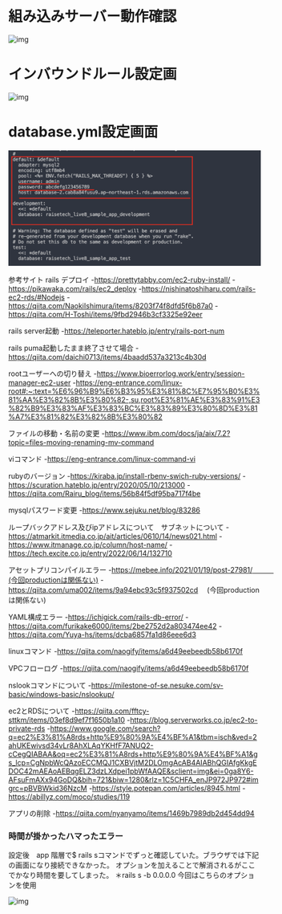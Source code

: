 # 組み込みサーバー動作確認

![img](lecture05/img:組み込みサーバー起動確認.png)


# インバウンドルール設定画
![img](lecture05/img:インバウンドルール設定画面.png)


# database.yml設定画面

![img](lecture05/img:datebase.yml設定画面.png)

参考サイト
rails デプロイ
-https://prettytabby.com/ec2-ruby-install/
-https://pikawaka.com/rails/ec2_deploy
-https://nishinatoshiharu.com/rails-ec2-rds/#Nodejs
-https://qiita.com/NaokiIshimura/items/8203f74f8dfd5f6b87a0
-https://qiita.com/H-Toshi/items/9fbd2946b3cf3325e92eer

rails server起動
-https://teleporter.hateblo.jp/entry/rails-port-num

rails puma起動したまま終了させて場合
-https://qiita.com/daichi0713/items/4baadd537a3213c4b30d

rootユーザーへの切り替え
-https://www.bioerrorlog.work/entry/session-manager-ec2-user
-https://eng-entrance.com/linux-root#:~:text=%E6%96%B9%E6%B3%95%E3%81%8C%E7%95%B0%E3%81%AA%E3%82%8B%E3%80%82-,su,root%E3%81%AE%E3%83%91%E3%82%B9%E3%83%AF%E3%83%BC%E3%83%89%E3%80%8D%E3%81%A7%E3%81%82%E3%82%8B%E3%80%82



ファイルの移動・名前の変更
-https://www.ibm.com/docs/ja/aix/7.2?topic=files-moving-renaming-mv-command

viコマンド
-https://eng-entrance.com/linux-command-vi

rubyのバージョン
-https://kiraba.jp/install-rbenv-swich-ruby-versions/
-https://scuration.hateblo.jp/entry/2020/05/10/213000
-https://qiita.com/Rairu_blog/items/56b84f5df95ba717f4be

mysqlパスワード変更
-https://www.sejuku.net/blog/83286


ループバックアドレス及びipアドレスについて　サブネットについて
-https://atmarkit.itmedia.co.jp/ait/articles/0610/14/news021.html
-https://www.itmanage.co.jp/column/host-name/
-https://tech.excite.co.jp/entry/2022/06/14/132710

アセットプリコンパイルエラー
-https://mebee.info/2021/01/19/post-27981/　　　(今回productionは関係ない)
-https://qiita.com/uma002/items/9a94ebc93c5f937502cd  　(今回productionは関係ない)

YAML構成エラー
-https://ichigick.com/rails-db-error/
-https://qiita.com/furikake6000/items/2be2752d2a803474ee42
-https://qiita.com/Yuya-hs/items/dcba6857fa1d86eee6d3


linuxコマンド
-https://qiita.com/naogify/items/a6d49eebeedb58b6170f

VPCフローログ
-https://qiita.com/naogify/items/a6d49eebeedb58b6170f

nslookコマンドについて
-https://milestone-of-se.nesuke.com/sv-basic/windows-basic/nslookup/

ec2とRDSについて
-https://qiita.com/fftcy-sttkm/items/03ef8d9ef7f1650b1a10
-https://blog.serverworks.co.jp/ec2-to-private-rds
-https://www.google.com/search?q=ec2%E3%81%A8rds+http%E9%80%9A%E4%BF%A1&tbm=isch&ved=2ahUKEwivsd34vLr8AhXLAqYKHfF7ANUQ2-cCegQIABAA&oq=ec2%E3%81%A8rds+http%E9%80%9A%E4%BF%A1&gs_lcp=CgNpbWcQAzoECCMQJ1CXBVjtM2DLOmgAcAB4AIABhQGIAfgKkgEDOC42mAEAoAEBqgELZ3dzLXdpei1pbWfAAQE&sclient=img&ei=0ga8Y6-AFsuFmAXx94GoDQ&bih=721&biw=1280&rlz=1C5CHFA_enJP972JP972#imgrc=pBVBWkid36NzcM
-https://style.potepan.com/articles/8945.html
-https://abillyz.com/moco/studies/119

アプリの削除
-https://qiita.com/nyanyamo/items/1469b7989db2d454dd94


### 時間が掛かったハマったエラー

設定後　app 階層で$ rails sコマンドでずっと確認していた。ブラウザでは下記の画面になり接続できなかった。
オプションを加えることで解消されるがここでかなり時間を要してしまった。
＊rails s -b 0.0.0.0 今回はこちらのオプションを使用

![img](lecture05/img:組み込みサーバーエラー.png)
